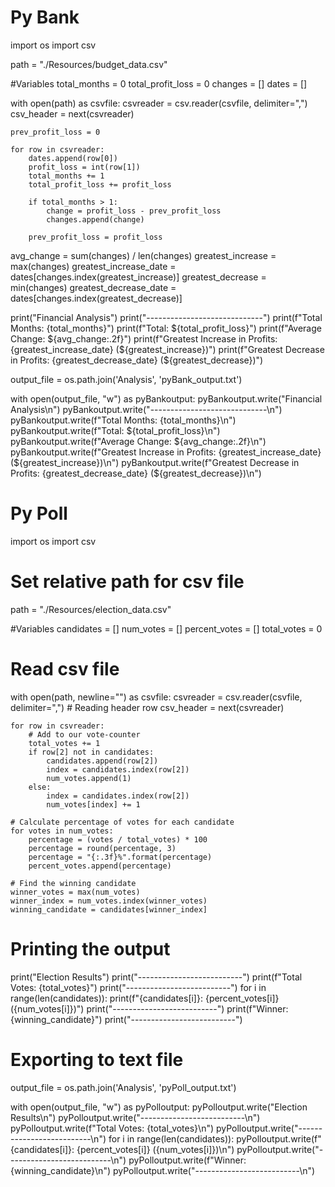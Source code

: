 # Py Bank 
import os
import csv

path = "./Resources/budget_data.csv"

#Variables
total_months = 0
total_profit_loss = 0
changes = []
dates = []

with open(path) as csvfile:
    csvreader = csv.reader(csvfile, delimiter=",")
    csv_header = next(csvreader)

    prev_profit_loss = 0

    for row in csvreader:
        dates.append(row[0])
        profit_loss = int(row[1])
        total_months += 1
        total_profit_loss += profit_loss

        if total_months > 1:
            change = profit_loss - prev_profit_loss
            changes.append(change)

        prev_profit_loss = profit_loss

avg_change = sum(changes) / len(changes)
greatest_increase = max(changes)
greatest_increase_date = dates[changes.index(greatest_increase)]
greatest_decrease = min(changes)
greatest_decrease_date = dates[changes.index(greatest_decrease)]

print("Financial Analysis")
print("-----------------------------")
print(f"Total Months: {total_months}")
print(f"Total: ${total_profit_loss}")
print(f"Average Change: ${avg_change:.2f}")
print(f"Greatest Increase in Profits: {greatest_increase_date} (${greatest_increase})")
print(f"Greatest Decrease in Profits: {greatest_decrease_date} (${greatest_decrease})")

output_file = os.path.join('Analysis', 'pyBank_output.txt')

with open(output_file, "w") as pyBankoutput:
    pyBankoutput.write("Financial Analysis\n")
    pyBankoutput.write("-----------------------------\n")
    pyBankoutput.write(f"Total Months: {total_months}\n")
    pyBankoutput.write(f"Total: ${total_profit_loss}\n")
    pyBankoutput.write(f"Average Change: ${avg_change:.2f}\n")
    pyBankoutput.write(f"Greatest Increase in Profits: {greatest_increase_date} (${greatest_increase})\n")
    pyBankoutput.write(f"Greatest Decrease in Profits: {greatest_decrease_date} (${greatest_decrease})\n")




# Py Poll
import os
import csv

# Set relative path for csv file
path = "./Resources/election_data.csv"

#Variables
candidates = []
num_votes = []
percent_votes = []
total_votes = 0

# Read csv file
with open(path, newline="") as csvfile:
    csvreader = csv.reader(csvfile, delimiter=",")
    # Reading header row
    csv_header = next(csvreader)

    for row in csvreader:
        # Add to our vote-counter
        total_votes += 1
        if row[2] not in candidates:
            candidates.append(row[2])
            index = candidates.index(row[2])
            num_votes.append(1)
        else:
            index = candidates.index(row[2])
            num_votes[index] += 1

    # Calculate percentage of votes for each candidate
    for votes in num_votes:
        percentage = (votes / total_votes) * 100
        percentage = round(percentage, 3)
        percentage = "{:.3f}%".format(percentage)
        percent_votes.append(percentage)

    # Find the winning candidate
    winner_votes = max(num_votes)
    winner_index = num_votes.index(winner_votes)
    winning_candidate = candidates[winner_index]

# Printing the output
print("Election Results")
print("--------------------------")
print(f"Total Votes: {total_votes}")
print("--------------------------")
for i in range(len(candidates)):
    print(f"{candidates[i]}: {percent_votes[i]} ({num_votes[i]})")
print("--------------------------")
print(f"Winner: {winning_candidate}")
print("--------------------------")

# Exporting to text file
output_file = os.path.join('Analysis', 'pyPoll_output.txt')

with open(output_file, "w") as pyPolloutput:
    pyPolloutput.write("Election Results\n")
    pyPolloutput.write("--------------------------\n")
    pyPolloutput.write(f"Total Votes: {total_votes}\n")
    pyPolloutput.write("--------------------------\n")
    for i in range(len(candidates)):
        pyPolloutput.write(f"{candidates[i]}: {percent_votes[i]} ({num_votes[i]})\n")
    pyPolloutput.write("--------------------------\n")
    pyPolloutput.write(f"Winner: {winning_candidate}\n")
    pyPolloutput.write("--------------------------\n")
